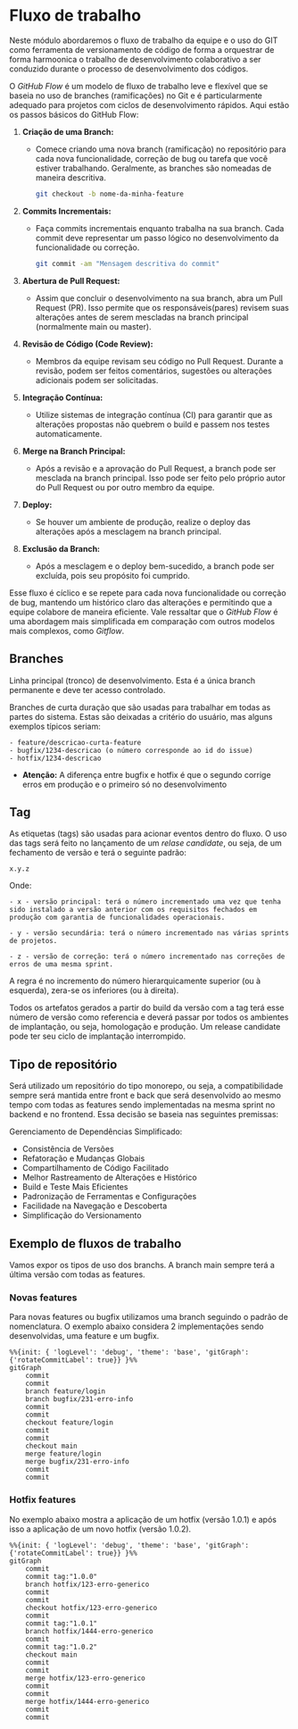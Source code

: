 # Fluxo de trabalho

Neste módulo abordaremos o fluxo de trabalho da equipe e o uso do GIT como ferramenta de versionamento de código de forma a orquestrar de forma harmoonica o trabalho de desenvolvimento colaborativo a ser conduzido durante o processo de desenvolvimento dos códigos.  

O *GitHub Flow* é um modelo de fluxo de trabalho leve e flexível que se baseia no uso de branches (ramificações) no Git e é particularmente adequado para projetos com ciclos de desenvolvimento rápidos. Aqui estão os passos básicos do GitHub Flow:

1. **Criação de uma Branch:**

    - Comece criando uma nova branch (ramificação) no repositório para cada nova funcionalidade, correção de bug ou tarefa que você estiver trabalhando. Geralmente, as branches são nomeadas de maneira descritiva.

        ```bash
        git checkout -b nome-da-minha-feature
        ```

1. **Commits Incrementais:**

    - Faça commits incrementais enquanto trabalha na sua branch. Cada commit deve representar um passo lógico no desenvolvimento da funcionalidade ou correção.

        ```bash
        git commit -am "Mensagem descritiva do commit"
        ```

2. **Abertura de Pull Request:**

    - Assim que concluir o desenvolvimento na sua branch, abra um Pull Request (PR). Isso permite que os responsáveis(pares) revisem suas alterações antes de serem mescladas na branch principal (normalmente main ou master).

3. **Revisão de Código (Code Review):**

    - Membros da equipe revisam seu código no Pull Request. Durante a revisão, podem ser feitos comentários, sugestões ou alterações adicionais podem ser solicitadas.

4. **Integração Contínua:**

    - Utilize sistemas de integração contínua (CI) para garantir que as alterações propostas não quebrem o build e passem nos testes automaticamente.

5. **Merge na Branch Principal:**

    - Após a revisão e a aprovação do Pull Request, a branch pode ser mesclada na branch principal. Isso pode ser feito pelo próprio autor do Pull Request ou por outro membro da equipe.

6. **Deploy:**

    - Se houver um ambiente de produção, realize o deploy das alterações após a mesclagem na branch principal.

7. **Exclusão da Branch:**

    - Após a mesclagem e o deploy bem-sucedido, a branch pode ser excluída, pois seu propósito foi cumprido.

Esse fluxo é cíclico e se repete para cada nova funcionalidade ou correção de bug, mantendo um histórico claro das alterações e permitindo que a equipe colabore de maneira eficiente. Vale ressaltar que o *GitHub Flow* é uma abordagem mais simplificada em comparação com outros modelos mais complexos, como *Gitflow*.

## Branches

Linha principal (tronco) de desenvolvimento. Esta é a única branch permanente e deve ter acesso controlado.

Branches de curta duração que são usadas para trabalhar em todas as partes do sistema. Estas são deixadas a critério do usuário, mas alguns exemplos típicos seriam:

    - feature/descricao-curta-feature 
    - bugfix/1234-descricao (o número corresponde ao id do issue)
    - hotfix/1234-descricao

- **Atenção:** A diferença entre bugfix e hotfix é que o segundo corrige erros em produção e o primeiro só no desenvolvimento

## Tag

As etiquetas (tags) são usadas para acionar eventos dentro do fluxo. O uso das tags será feito no lançamento de um *relase candidate*, ou seja, de um fechamento de versão e terá o seguinte padrão:

`x.y.z`

Onde:

    - x - versão principal: terá o número incrementado uma vez que tenha sido instalado a versão anterior com os requisitos fechados em produção com garantia de funcionalidades operacionais.

    - y - versão secundária: terá o número incrementado nas várias sprints de projetos.

    - z - versão de correção: terá o número incrementado nas correções de erros de uma mesma sprint.

A regra é no incremento do número hierarquicamente superior (ou à esquerda), zera-se os inferiores (ou à direita).

Todos os artefatos gerados a partir do build da versão com a tag terá esse número de versão como referencia e deverá passar por todos os ambientes de implantação, ou seja, homologação e produção.  Um release candidate pode ter seu ciclo de implantação interrompido.

## Tipo de repositório

Será utilizado um repositório do tipo monorepo, ou seja, a compatibilidade sempre será mantida entre front e back que será desenvolvido ao mesmo tempo com todas as features sendo implementadas na mesma sprint no backend e no frontend.  Essa decisão se baseia nas seguintes premissas:

Gerenciamento de Dependências Simplificado:

- Consistência de Versões
- Refatoração e Mudanças Globais
- Compartilhamento de Código Facilitado
- Melhor Rastreamento de Alterações e Histórico
- Build e Teste Mais Eficientes
- Padronização de Ferramentas e Configurações
- Facilidade na Navegação e Descoberta
- Simplificação do Versionamento

## Exemplo de fluxos de trabalho

Vamos expor os tipos de uso dos branchs.  A branch main sempre terá a última versão com todas as features.

### Novas features

Para novas features ou bugfix utilizamos uma branch seguindo o padrão de nomenclatura. O exemplo abaixo considera 2 implementações sendo desenvolvidas, uma feature e um bugfix.

```mermaid
%%{init: { 'logLevel': 'debug', 'theme': 'base', 'gitGraph': {'rotateCommitLabel': true}} }%%
gitGraph
    commit
    commit
    branch feature/login
    branch bugfix/231-erro-info
    commit
    commit
    checkout feature/login
    commit
    commit
    checkout main
    merge feature/login
    merge bugfix/231-erro-info
    commit
    commit
```

### Hotfix features

No exemplo abaixo mostra a aplicação de um hotfix (versão 1.0.1) e após isso a aplicação de um novo hotfix (versão 1.0.2).

```mermaid
%%{init: { 'logLevel': 'debug', 'theme': 'base', 'gitGraph': {'rotateCommitLabel': true}} }%%
gitGraph
    commit
    commit tag:"1.0.0"
    branch hotfix/123-erro-generico
    commit
    commit
    checkout hotfix/123-erro-generico
    commit
    commit tag:"1.0.1"
    branch hotfix/1444-erro-generico
    commit
    commit tag:"1.0.2"
    checkout main
    commit
    commit
    merge hotfix/123-erro-generico
    commit
    commit
    merge hotfix/1444-erro-generico
    commit
    commit
```
